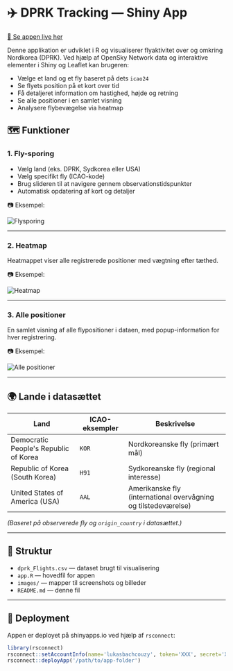 # ✈️ DPRK Tracking — Shiny App

[🔗 Se appen live her](https://lukasbachcouzy.shinyapps.io/dprk/)

Denne applikation er udviklet i R og visualiserer flyaktivitet over og omkring Nordkorea (DPRK). Ved hjælp af OpenSky Network data og interaktive elementer i Shiny og Leaflet kan brugeren:

- Vælge et land og et fly baseret på dets `icao24`
- Se flyets position på et kort over tid
- Få detaljeret information om hastighed, højde og retning
- Se alle positioner i en samlet visning
- Analysere flybevægelse via heatmap

## 🗺️ Funktioner

### 1. **Fly-sporing**
- Vælg land (eks. DPRK, Sydkorea eller USA)
- Vælg specifikt fly (ICAO-kode)
- Brug slideren til at navigere gennem observationstidspunkter
- Automatisk opdatering af kort og detaljer

📷 Eksempel:

![Flysporing](images/flysporing_example.png)

---

### 2. **Heatmap**
Heatmappet viser alle registrerede positioner med vægtning efter tæthed.

📷 Eksempel:

![Heatmap](images/heatmap_example.png)

---

### 3. **Alle positioner**
En samlet visning af alle flypositioner i dataen, med popup-information for hver registrering.

📷 Eksempel:

![Alle positioner](images/all_positions_example.png)

---

## 🌍 Lande i datasættet

| Land                                      | ICAO-eksempler | Beskrivelse                                           |
|------------------------------------------|----------------|--------------------------------------------------------|
| Democratic People's Republic of Korea    | `KOR`          | Nordkoreanske fly (primært mål)                      |
| Republic of Korea (South Korea)          | `H91`          | Sydkoreanske fly (regional interesse)                |
| United States of America (USA)           | `AAL`          | Amerikanske fly (international overvågning og tilstedeværelse) |

*(Baseret på observerede fly og `origin_country` i datasættet.)*

---

## 📁 Struktur

- `dprk_Flights.csv` — dataset brugt til visualisering
- `app.R` — hovedfil for appen
- `images/` — mapper til screenshots og billeder
- `README.md` — denne fil

---

## 🚀 Deployment

Appen er deployet på shinyapps.io ved hjælp af `rsconnect`:

```r
library(rsconnect)
rsconnect::setAccountInfo(name='lukasbachcouzy', token='XXX', secret='XXX')
rsconnect::deployApp('/path/to/app-folder')
